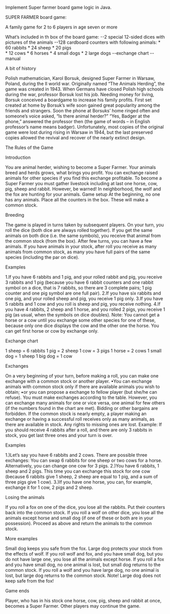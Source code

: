  Implement Super farmer board game logic in Java.

 SUPER FARMER board game:

 A family game for 2 to 6 players in age seven or more 

 What’s included in th box of the board game:
 --2 special 12-sided dices with pictures of the animals 
 --128 cardboard counters with following animals: 
    * 60 rabbits
    * 24 sheep
    * 20 pigs  
    * 12 cows
    * 6 horses
    * 4 small dogs
    * 2 large dogs 
 --exchange chart 
 --manual 

 A bit of history

 Polish mathematician, Karol Borsuk, designed Super Farmer in Warsaw, Poland, during the II world war. Originally named 
 “The Animals Herding”, the game was created in 1943. When Germans have closed Polish high schools during the war, 
 professor Borsuk lost his job. Needing money for living, Borsuk conceived a boardgame to increase his family profits. 
 First set created at home by Borsuk’s wife soon gained great popularity among the friends and strangers. Soon the phone 
 at Borsuks’ home ringed often and someone’s voice asked, “Is there animal herder?” “Yes, Badger at the phone,” answered 
 the professor then (the game of words – in English professor’s name means badger). Unfortunately, most copies of the 
 original game were lost during rising in Warsaw in 1944, but the last preserved copies allowed the revival and recover 
 of the nearly extinct design.  
 
 
 The Rules of the Game 
 
 Introduction
 
 You are animal herder, wishing to become a Super Farmer. Your animals breed and herds grows, what brings you profit. 
 You can exchange raised animals for other species if you find this exchange profitable. To become a Super Farmer you 
 must gather livestock including at last one horse, cow, pig, sheep and rabbit. However, be warned! In neighborhood, 
 the wolf and the fox are hunting for your animals. Game setup At the beginning, no one has any animals. Place all the 
 counters in the box. These will make a common stock. 
 
 Breeding 
 
 The game is played in turns taken by subsequent players. 
 On your turn, you roll the dice (both dice are always rolled together). If you get the same animals on both dice 
 (i.e. the same symbols), you receive that animal from the common stock (from the box). After few turns, you can have a 
 few animals. If you have animals in your stock, after roll you receive as many animals from common stock, as many you 
 have full pairs of the same species (including the par on dice).
 
 Examples
 
 1.If you have 6 rabbits and 1 pig, and your rolled rabbit and pig, you receive 3 rabbits and 1 pig (because you have 6 
 rabbit counters and one rabbit symbol on a dice, that is 7 rabbits, so there are 3 complete pairs; 1 pig counter and 
 one pig symbol are one full pair). 
 2.If you have six rabbits and one pig, and your rolled sheep and pig, you receive 1 pig only. 
 3.If you have 5 rabbits and 1 cow and you roll is sheep and pig, you receive nothing. 
 4.If you have 4 rabbits, 2 sheep and 1 horse, and you rolled 2 pigs, you receive 1 pig (as usual, when the symbols on 
 dice doubles). 
 Note: You cannot get a horse or a cow until you exchange some other species for one of these, because only one dice 
 displays the cow and the other one the horse. You can get first horse or cow by exchange only.
 
 Exchange chart
 
 1 sheep = 6 rabbits
 1 pig = 2 sheep
 1 cow = 3 pigs
 1 horse = 2 cows
 1 small dog = 1 sheep
 1 big dog = 1 cow
 
 Exchanges 
 
 On a very beginning of your turn, before making a roll, you can make one exchange with a common stock or 
 another player. 
 •You can exchange animals with common stock only if there are available animals you wish to obtain; 
 •or you can propose a exchange to fellow player (but she/he can refuse). 
 You must make exchanges according to the table. 
 However, you can exchange many animals for one or vice versa, one animal for few others (if the numbers found in the 
 chart are met). Bidding or other bargains are forbidden. If the common stock is nearly empty, a player making an 
 exchange or having a successful roll receives only as many animals, as there are available in stock. Any rights to 
 missing ones are lost. Example: If you should receive 4 rabbits after a roll, and there are only 3 rabbits in stock, 
 you get last three ones and your turn is over. 
 
 Examples 
 
 1.)Let’s say you have 6 rabbits and 2 cows. There are possible three exchanges: You can swap 6 rabbits for one sheep 
 or two cows for a horse. Alternatively, you can change one cow for 3 pigs. 
 2.)You have 6 rabbits, 1 sheep and 2 pigs. This time you can exchange this stock for one cow (because 6 rabbits give 1 
 sheep, 2 sheep are equal to 1 pig, and a sum of three pigs give 1 cow). 
 3.)If you have one horse, you can, for example, exchange it for 1 cow, 2 pigs and 2 sheep. 
 
 Losing the animals 
 
 If you roll a fox on one of the dice, you lose all the rabbits. Put their counters back into the 
 common stock. If you roll a wolf on other dice, you lose all the animals except horse and small dog (if one of these or 
 both are in your possession). Proceed as above and return the animals to the common stock. 
 
 More examples 
 
 Small dog keeps you safe from the fox. Large dog protects your stock from the effects of wolf. If you roll wolf and 
 fox, and you have small dog, but you do not have large one, you lose all the animals except horse. If you roll a fox 
 and you have small dog, no one animal is lost, but small dog returns to the common stock. If you roll a wolf and you 
 have large dog, no one animal is lost, but large dog returns to the common stock. Note! Large dog does not keep safe 
 from the fox! 
 
 Game ends 
 
 Player, who has in his stock one horse, cow, pig, sheep and rabbit at once, becomes a Super 
 Farmer. Other players may continue the game.
 
